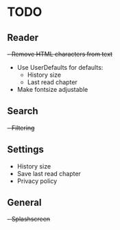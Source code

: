 #  TODO

## Reader
~~- Remove HTML characters from text~~
- Use UserDefaults for defaults:
    - History size
    - Last read chapter
- Make fontsize adjustable

## Search
~~- Filtering~~

## Settings
- History size
- Save last read chapter
- Privacy policy 

## General
~~- Splashscreen~~
